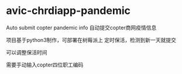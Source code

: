 # avic-chrdiapp-pandemic
Auto submit copter pandemic info 自动提交copter商网疫情信息

项目基于python3制作，可部署在树莓派上
定时保活，检测到新一天就提交

可以调整保活时间

需要手动输入copter四位职工编码
